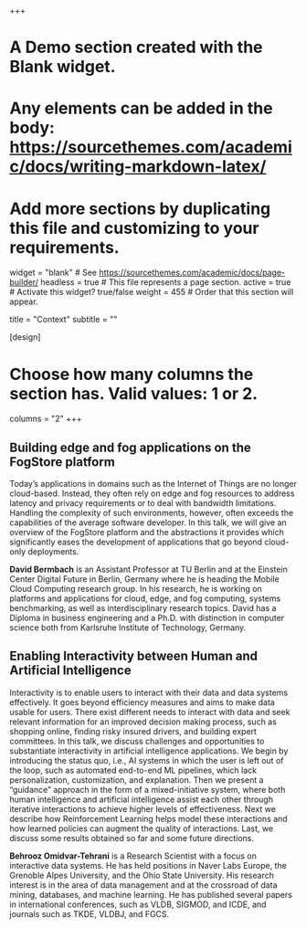 +++
# A Demo section created with the Blank widget.
# Any elements can be added in the body: https://sourcethemes.com/academic/docs/writing-markdown-latex/
# Add more sections by duplicating this file and customizing to your requirements.

widget = "blank"  # See https://sourcethemes.com/academic/docs/page-builder/
headless = true  # This file represents a page section.
active = true  # Activate this widget? true/false
weight = 455  # Order that this section will appear.

title = "Context"
subtitle = ""

[design]
  # Choose how many columns the section has. Valid values: 1 or 2.
  columns = "2"
+++

## Building edge and fog applications on the FogStore platform

Today’s applications in domains such as the Internet of Things are no longer cloud-based. Instead, they often rely on edge and fog resources to address latency and privacy requirements or to deal with bandwidth limitations. Handling the complexity of such environments, however, often exceeds the capabilities of the average software developer. In this talk, we will give an overview of the FogStore platform and the abstractions it provides which significantly eases the development of applications that go beyond cloud-only deployments.


**David Bermbach** is an Assistant Professor at TU Berlin and at the Einstein Center Digital Future in Berlin, Germany where he is heading the Mobile Cloud Computing research group. In his research, he is working on platforms and applications for cloud, edge, and fog computing, systems benchmarking, as well as interdisciplinary research topics. David has a Diploma in business engineering and a Ph.D. with distinction in computer science both from Karlsruhe Institute of Technology, Germany.

 ## Enabling Interactivity between Human and Artificial Intelligence

 Interactivity is to enable users to interact with their data and data systems effectively. It goes beyond efficiency measures and aims to make data usable for users. There exist different needs to interact with data and seek relevant information for an improved decision making process, such as shopping online, finding risky insured drivers, and building expert committees. In this talk, we discuss challenges and opportunities to substantiate interactivity in artificial intelligence applications. We begin by introducing the status quo, i.e., AI systems in which the user is left out of the loop, such as automated end-to-end ML pipelines, which lack personalization, customization, and explanation. Then we present a “guidance” approach in the form of a mixed-initiative system, where both human intelligence and artificial intelligence assist each other through iterative interactions to achieve higher levels of effectiveness. Next we describe how Reinforcement Learning helps model these interactions and how learned policies can augment the quality of interactions. Last, we discuss some results obtained so far and some future directions.


**Behrooz Omidvar-Tehrani**  is a Research Scientist with a focus on interactive data systems. He has held positions in Naver Labs Europe, the Grenoble Alpes University, and the Ohio State University. His research interest is in the area of data management and at the crossroad of data mining, databases, and machine learning. He has published several papers in international conferences, such as VLDB, SIGMOD, and ICDE, and journals such as TKDE, VLDBJ, and FGCS.

